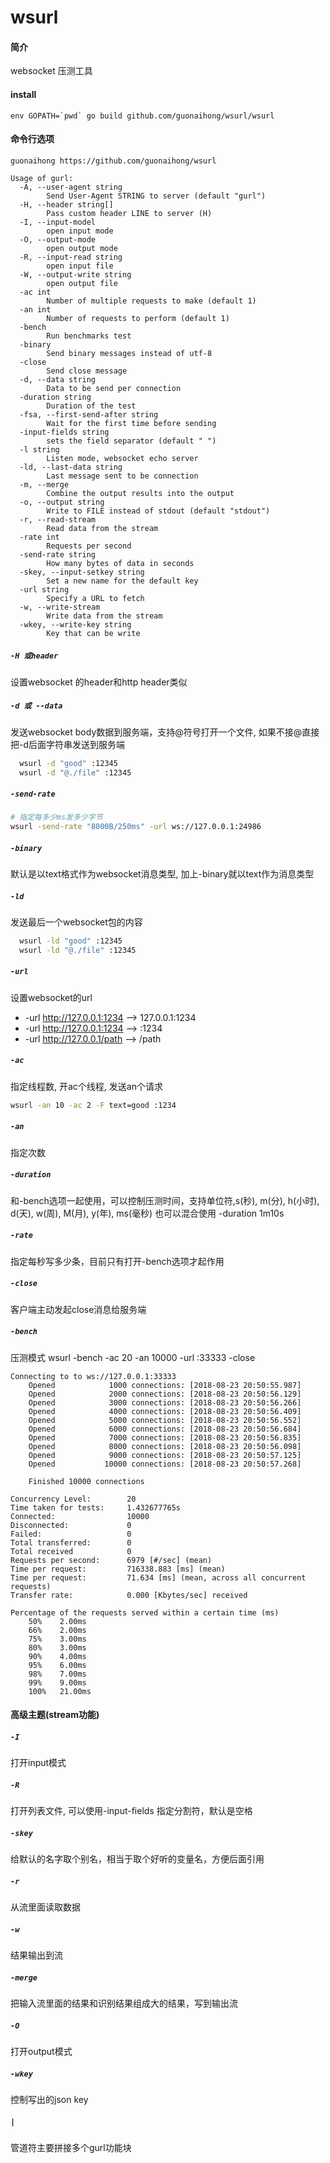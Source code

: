 # wsurl

#### 简介
websocket 压测工具

#### install
``` console
env GOPATH=`pwd` go build github.com/guonaihong/wsurl/wsurl
```

#### 命令行选项
```console
guonaihong https://github.com/guonaihong/wsurl

Usage of gurl:
  -A, --user-agent string
    	Send User-Agent STRING to server (default "gurl")
  -H, --header string[]
    	Pass custom header LINE to server (H)
  -I, --input-model
    	open input mode
  -O, --output-mode
    	open output mode
  -R, --input-read string
    	open input file
  -W, --output-write string
    	open output file
  -ac int
    	Number of multiple requests to make (default 1)
  -an int
    	Number of requests to perform (default 1)
  -bench
    	Run benchmarks test
  -binary
    	Send binary messages instead of utf-8
  -close
    	Send close message
  -d, --data string
    	Data to be send per connection
  -duration string
    	Duration of the test
  -fsa, --first-send-after string
    	Wait for the first time before sending
  -input-fields string
    	sets the field separator (default " ")
  -l string
    	Listen mode, websocket echo server
  -ld, --last-data string
    	Last message sent to be connection
  -m, --merge
    	Combine the output results into the output
  -o, --output string
    	Write to FILE instead of stdout (default "stdout")
  -r, --read-stream
    	Read data from the stream
  -rate int
    	Requests per second
  -send-rate string
    	How many bytes of data in seconds
  -skey, --input-setkey string
    	Set a new name for the default key
  -url string
    	Specify a URL to fetch
  -w, --write-stream
    	Write data from the stream
  -wkey, --write-key string
    	Key that can be write

```

##### `-H 或header`
设置websocket 的header和http header类似

##### `-d 或 --data`
发送websocket body数据到服务端，支持@符号打开一个文件, 如果不接@直接把-d后面字符串发送到服务端
```bash
  wsurl -d "good" :12345
  wsurl -d "@./file" :12345
```
##### `-send-rate`
``` bash
# 指定每多少ms发多少字节
wsurl -send-rate "8000B/250ms" -url ws://127.0.0.1:24986
```

##### `-binary`
默认是以text格式作为websocket消息类型, 加上-binary就以text作为消息类型

##### `-ld`
发送最后一个websocket包的内容
```bash
  wsurl -ld "good" :12345
  wsurl -ld "@./file" :12345
```

##### `-url`
设置websocket的url
* -url http://127.0.0.1:1234 --> 127.0.0.1:1234
* -url http://127.0.0.1:1234 --> :1234
* -url http://127.0.0.1/path --> /path

##### `-ac`
指定线程数, 开ac个线程, 发送an个请求
```bash
wsurl -an 10 -ac 2 -F text=good :1234
```

##### `-an`
指定次数

##### `-duration`
和-bench选项一起使用，可以控制压测时间，支持单位符,s(秒), m(分), h(小时), d(天), w(周), M(月), y(年), ms(毫秒)
也可以混合使用 -duration 1m10s

##### `-rate`
指定每秒写多少条，目前只有打开-bench选项才起作用

##### `-close`
客户端主动发起close消息给服务端

##### `-bench`
压测模式
wsurl -bench -ac 20 -an 10000 -url :33333 -close
``` console
Connecting to to ws://127.0.0.1:33333
    Opened            1000 connections: [2018-08-23 20:50:55.987]
    Opened            2000 connections: [2018-08-23 20:50:56.129]
    Opened            3000 connections: [2018-08-23 20:50:56.266]
    Opened            4000 connections: [2018-08-23 20:50:56.409]
    Opened            5000 connections: [2018-08-23 20:50:56.552]
    Opened            6000 connections: [2018-08-23 20:50:56.684]
    Opened            7000 connections: [2018-08-23 20:50:56.835]
    Opened            8000 connections: [2018-08-23 20:50:56.098]
    Opened            9000 connections: [2018-08-23 20:50:57.125]
    Opened           10000 connections: [2018-08-23 20:50:57.268]

    Finished 10000 connections

Concurrency Level:        20
Time taken for tests:     1.432677765s
Connected:                10000
Disconnected:             0
Failed:                   0
Total transferred:        0
Total received            0
Requests per second:      6979 [#/sec] (mean)
Time per request:         716338.883 [ms] (mean)
Time per request:         71.634 [ms] (mean, across all concurrent requests)
Transfer rate:            0.000 [Kbytes/sec] received

Percentage of the requests served within a certain time (ms)
    50%    2.00ms
    66%    2.00ms
    75%    3.00ms
    80%    3.00ms
    90%    4.00ms
    95%    6.00ms
    98%    7.00ms
    99%    9.00ms
    100%   21.00ms
```

#### 高级主题(stream功能)
##### `-I`
打开input模式

##### `-R`
打开列表文件, 可以使用-input-fields 指定分割符，默认是空格

##### `-skey`
给默认的名字取个别名，相当于取个好听的变量名，方便后面引用

##### `-r`
从流里面读取数据

##### `-w`
结果输出到流

##### `-merge`
把输入流里面的结果和识别结果组成大的结果，写到输出流

##### `-O`
打开output模式

##### `-wkey`
控制写出的json key

##### `|`
管道符主要拼接多个gurl功能块
